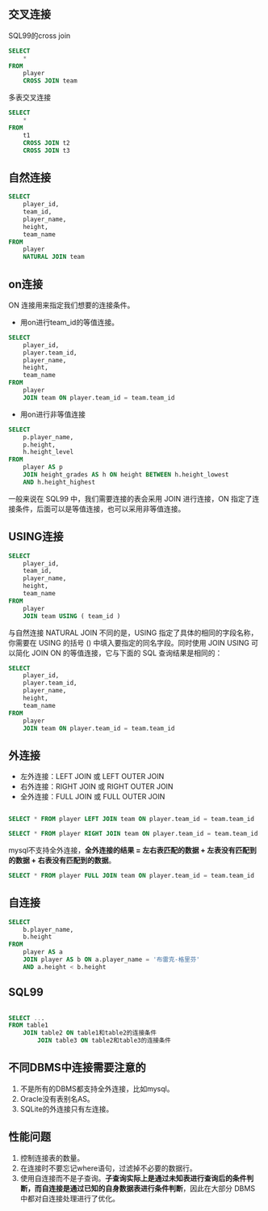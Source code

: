 ## 交叉连接

SQL99的cross join

```sql
SELECT
	* 
FROM
	player
	CROSS JOIN team
```

多表交叉连接

```sql
SELECT
	* 
FROM
	t1
	CROSS JOIN t2
	CROSS JOIN t3
```

## 自然连接

```sql
SELECT
	player_id,
	team_id,
	player_name,
	height,
	team_name 
FROM
	player
	NATURAL JOIN team
```

## on连接

ON 连接用来指定我们想要的连接条件。

- 用on进行team_id的等值连接。

```sql
SELECT
	player_id,
	player.team_id,
	player_name,
	height,
	team_name 
FROM
	player
	JOIN team ON player.team_id = team.team_id
```

- 用on进行非等值连接

```sql
SELECT
	p.player_name,
	p.height,
	h.height_level 
FROM
	player AS p
	JOIN height_grades AS h ON height BETWEEN h.height_lowest 
	AND h.height_highest
```

一般来说在 SQL99 中，我们需要连接的表会采用 JOIN 进行连接，ON 指定了连接条件，后面可以是等值连接，也可以采用非等值连接。

## USING连接

```sql
SELECT
	player_id,
	team_id,
	player_name,
	height,
	team_name 
FROM
	player
	JOIN team USING ( team_id )
```

与自然连接 NATURAL JOIN 不同的是，USING 指定了具体的相同的字段名称，你需要在 USING 的括号 () 中填入要指定的同名字段。同时使用 JOIN USING 可以简化 JOIN ON 的等值连接，它与下面的 SQL 查询结果是相同的：

```sql
SELECT
	player_id,
	player.team_id,
	player_name,
	height,
	team_name 
FROM
	player
	JOIN team ON player.team_id = team.team_id
```

## 外连接

- 左外连接：LEFT JOIN 或 LEFT OUTER JOIN
- 右外连接：RIGHT JOIN 或 RIGHT OUTER JOIN
- 全外连接：FULL JOIN 或 FULL OUTER JOIN

```sql

SELECT * FROM player LEFT JOIN team ON player.team_id = team.team_id

SELECT * FROM player RIGHT JOIN team ON player.team_id = team.team_id

```

mysql不支持全外连接，**全外连接的结果 = 左右表匹配的数据 + 左表没有匹配到的数据 + 右表没有匹配到的数据**。

```sql
SELECT * FROM player FULL JOIN team ON player.team_id = team.team_id
```

## 自连接

```sql
SELECT
	b.player_name,
	b.height 
FROM
	player AS a
	JOIN player AS b ON a.player_name = '布雷克-格里芬' 
	AND a.height < b.height
```

## SQL99

```sql

SELECT ...
FROM table1
    JOIN table2 ON table1和table2的连接条件
        JOIN table3 ON table2和table3的连接条件
```

## 不同DBMS中连接需要注意的

1. 不是所有的DBMS都支持全外连接，比如mysql。
2. Oracle没有表别名AS。
3. SQLite的外连接只有左连接。

## 性能问题

1. 控制连接表的数量。
2. 在连接时不要忘记where语句，过滤掉不必要的数据行。
3. 使用自连接而不是子查询。**子查询实际上是通过未知表进行查询后的条件判断，而自连接是通过已知的自身数据表进行条件判断**，因此在大部分 DBMS 中都对自连接处理进行了优化。

